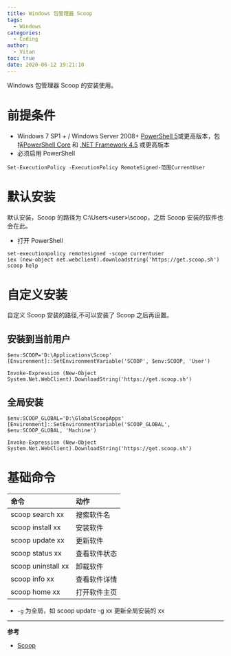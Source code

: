 ```yaml
---
title: Windows 包管理器 Scoop
tags:
  - Windows
categories:
  - Coding
author:
  - Vitan
toc: true
date: 2020-06-12 19:21:10
---
```

Windows 包管理器 Scoop 的安装使用。

<!--more-->
# 前提条件

- Windows 7 SP1 + / Windows Server 2008+ [PowerShell 5](https://aka.ms/wmf5download)或更高版本，包括[PowerShell Core](https://docs.microsoft.com/en-us/powershell/scripting/install/installing-powershell-core-on-windows?view=powershell-6) 和 [.NET Framework 4.5](https://www.microsoft.com/net/download) 或更高版本
- 必须启用 PowerShell

```
Set-ExecutionPolicy -ExecutionPolicy RemoteSigned-范围CurrentUser
```

# 默认安装
默认安装，Scoop 的路径为 C:\Users\<user>\scoop，之后 Scoop 安装的软件也会在此。

- 打开 PowerShell

```
set-executionpolicy remotesigned -scope currentuser
iex (new-object net.webclient).downloadstring('https://get.scoop.sh')
scoop help
```

# 自定义安装

自定义 Scoop 安装的路径,不可以安装了 Scoop 之后再设置。

## 安装到当前用户
```
$env:SCOOP='D:\Applications\Scoop'
[Environment]::SetEnvironmentVariable('SCOOP', $env:SCOOP, 'User')

Invoke-Expression (New-Object System.Net.WebClient).DownloadString('https://get.scoop.sh')
```

## 全局安装
```
$env:SCOOP_GLOBAL='D:\GlobalScoopApps'
[Environment]::SetEnvironmentVariable('SCOOP_GLOBAL', $env:SCOOP_GLOBAL, 'Machine')

Invoke-Expression (New-Object System.Net.WebClient).DownloadString('https://get.scoop.sh')
```

# 基础命令

|命令|	动作|
|:---|:---|
|scoop search	xx | 搜索软件名
|scoop install	xx | 安装软件
|scoop update	xx | 更新软件
|scoop status	xx | 查看软件状态
|scoop uninstall	xx |	卸载软件
|scoop info	xx | 查看软件详情
|scoop home	xx | 打开软件主页

- `-g` 为全局，如 scoop update -g xx 更新全局安装的 xx

---

**参考**
- [Scoop](https://github.com/lukesampson/scoop)